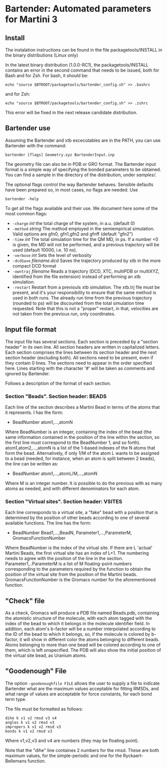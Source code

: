 # Bartender: Automated parameters for Martini 3


## Install 

The instalation instructions can be found in the file
packagetools/INSTALL in the binary distributions (Linux only)

In the latest binary distribution (1.0.0-RC1), the packagetools/INSTALL
contains an error in the second command that needs to be issued,
both for Bash and for Zsh. For bash, it should be:

```
echo "source $BTROOT/packagetools/bartender_config.sh" >> .bashrc
```

and for Zsh:

```
echo "source $BTROOT/packagetools/bartender_config.sh" >> .zshrc
```

This error will be fixed in the next release candidate distribution.


## Bartender use

Assuming the Bartender and xtb excecutables are in the PATH, you
can use Bartender with the command:

```
bartender [flags] Geometry.xyz BartenderInput.inp
```

The geometry file can also be in PDB or GRO format. The Bartender input format
is a simple way of specifying the bonded parameters to be obtained. You can find a
sample in the directory of the distribution, under _samples/_.

The optional flags control the way Bartender behaves. Sensible defaults have been prepared so, in
most cases, no flags are needed. Use

```
bartender -help
```

To get all the flags available and their use. We document here some of the most common flags:

*  `-charge` _int_ the total charge of the system, in a.u. (default 0)
*  `-method` _string_ The method employed in the semiempirical simulation. Valid options are gfn0, gfn1,gfn2 and gfnff (default "gfn2")
*  `-time` _int_ The total simulation time for the QM MD, in ps. If a number <0 is given, the MD will not be performed, and a previous trajectory will be used (default 10000, i.e. 10 ns).
*  `-verbose` _int_  Sets the level of verbosity
*  `-dcdSave` _filename.dcd_ Saves the trajectory produced by xtb in the more compact DCD format
*  `-owntraj` _filename_ Reads a trajectory (DCD, XTC, multiPDB or multiXYZ, identified from the file extension) instead of performing an xtb simulation.
*  `-restart` Restart from a previouls xtb simulation. The xtb.trj file must be present, and it's your responsibility to ensure that the same method is used in both runs. The already run time from the previous trajectory (rounded to ps) will be discounted from the total simulation time requested. Note that this is not a "proper" restart, in that, velocities are not taken from the previous run, only coordinates.


## Input file format

The input file has several sections. Each section is preceded by a "section header" in its own line. All section headers are written in capitalized letters. Each section comprises the lines between its section header and the next section header (excluding both). All sections need to be present, even if they contain 0 lines. The sections need to appear in the order specified here. 
Lines starting with the character '\#' will be taken as comments and ignored by Bartender. 

Follows a description of the format of each section.

### Section "Beads". Section header: BEADS
Each line of the section describes a Martini Bead in terms of the atoms that it represents. I has the form:

* BeadNumber atom1,...,atomN 

Where BeadNumber is an integer, containing the index of the bead (the same information contained in the position of the line within the section, so the first line must correspond to the BeadNumber 1, and so forth). atom1,atom2,...,atomN is a list of the 1-based indexes of the N atoms that form the bead. Alternatively, if only 1/M of the atom L wants to be assigned to a bead (needed, for instance, when an atom is split between 2 beads), the line can be written as:

* BeadNumber atom1,...,atomL/M,...,atomN 

Where M is an integer number. It is possible to do the previous with as many atoms as needed, and with different denominators for each atom.

### Section "Virtual sites". Section header: VSITES
Each line corresponds to a virtual site, a "fake" bead with a position that is determined by the position of other beads according to one of several available functions. The line has the form:

* BeadNumber  Bead1,...,BeadN, Parameter1,...,ParameterM, GromacsFunctionNumber

Where BeadNumber is the index of the virtual site. If there are L 'actual' Martini Beads, the first virtual site has an index of L+1. The numbering needs to agree with the position of the line in the section. Parameter1,..ParameterM is a list of M floating-point numbers corresponding to the parameters required by the function to obtain the position of the virtual site from the position of the Martini beads. GromacsFunctionNumber is the Gromacs number for the aforementioned function.


## "Check" file

As a check, Gromacs will produce a PDB file named Beads.pdb, containing the atomistic structure of the molecule, with each atom tagged with the index of the bead to which it belongs in the molecule identifier field. In addition, each atom's b-factor will be a number interpolated according to the ID of the bead to which it belongs, so, if the molecule is colored by b-factor, it will show in different color the atoms belonging to different beads. Atoms belonging to more than one bead will be colored according to one of them, which is left unspecified. The PDB will also show the initial position of the virtual site bead, as Uranium atoms.


## "Goodenough" File

The option ```-goodenoughfile FILE``` allows the user to supply a file to indicate Bartender what are the maximum values acceptable for fitting RMSDs, and what range of values are acceptable for force constants, for each bond term type.

The file must be formatted as follows:

```
dihe k v1 v2 rmsd v3 v4
angles k v1 v2 rmsd v3
impropers k v1 v2 rmsd v3
bonds k v1 v2 rmsd v3
```

Where v1,v2,v3 and v4 are numbers (they may be floating point).

Note that the "dihe" line containes 2 numbers for the rmsd. 
These are both maximum values, for the simple-periodic and one for the
Ryckaert-Bellemans function.
